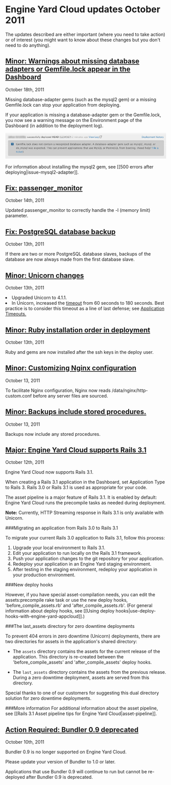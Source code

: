 # Engine Yard Cloud updates October 2011

The updates described are either important (where you need to take action) or of interest (you might want to know about these changes but you don't need to do anything). 

<a href=#update9><h2 id="update9">Minor: Warnings about missing database adapters or Gemfile.lock appear in the Dashboard</h2></a>

October 18th, 2011

Missing database-adapter gems (such as the mysql2 gem) or a missing Gemfile.lock can stop your application from deploying. 

If your application is missing a database-adapter gem or the Gemfile.lock, you now see a warning message on the Environment page of the Dashboard (in addition to the deployment log). 

![Context-sensitive help closed and open](images/gemfile_warning.png)

For information about installing the mysql2 gem, see [[500 errors after deploying|issue-mysql2-adapter]].

<a href=#update8><h2 id="update8">Fix: passenger_monitor</h2></a>

October 14th, 2011

Updated passenger_monitor to correctly handle the -l (memory limit) parameter.

<a href=#update7><h2 id="update7">Fix: PostgreSQL database backup</h2></a>

October 13th, 2011

If there are two or more PostgreSQL database slaves, backups of the database are now always made from the first database slave.


<a href=#update6><h2 id="update6">Minor: Unicorn changes</h2></a>

October 13th, 2011

<li>Upgraded Unicorn to 4.1.1.</li>
<li>In Unicorn, increased the <a href="http://unicorn.bogomips.org/Unicorn/Configurator.html#method-i-timeout">timeout</a> from 60 seconds to 180 seconds. Best practice is to consider this timeout as a line of last defense; see <a href="http://unicorn.bogomips.org/Application_Timeouts.html">Application Timeouts.</a></li>

<a href=#update5><h2 id="update5">Minor: Ruby installation order in deployment</h2></a>

October 13th, 2011

Ruby and gems are now installed after the ssh keys in the deploy user.

<a href=#update4><h2 id="update4">Minor: Customizing Nginx configuration</h2></a>

October 13, 2011

To facilitate Nginx configuration, Nginx now reads /data/nginx/http-custom.conf before any server files are sourced.

<a href=#update3><h2 id="update3">Minor: Backups include stored procedures.</h2></a>

October 13, 2011

Backups now include any stored procedures.

<a href=#update2><h2 id="update2">**Major:** Engine Yard Cloud supports Rails 3.1</h2></a>

October 12th, 2011

Engine Yard Cloud now supports Rails 3.1.

When creating a Rails 3.1 application in the Dashboard, set Application Type to Rails 3. Rails 3.0 or Rails 3.1 is used as appropriate for your code.  

The asset pipeline is a major feature of Rails 3.1. It is enabled by default: Engine Yard Cloud runs the precompile tasks as needed during deployment. 

**Note:** Currently, HTTP Streaming response in Rails 3.1 is only available with Unicorn. 

###Migrating an application from Rails 3.0 to Rails 3.1

To migrate your current Rails 3.0 application to Rails 3.1, follow this process:  

1. Upgrade your local environment to Rails 3.1.
2. Edit your application to run locally on the Rails 3.1 framework.
3. Push your application changes to the git repository for your application.
4. Redeploy your application in an Engine Yard staging environment.
5. After testing in the staging environment, redeploy your application in your production environment.

###New deploy hooks

However, if you have special asset-compilation needs, you can edit the assets:precompile rake task or use the new deploy hooks, 'before_compile_assets.rb' and 'after_compile_assets.rb'. (For general information about deploy hooks, see [[Using deploy hooks|use-deploy-hooks-with-engine-yard-appcloud]].)

###The last_assets directory for zero downtime deployments

To prevent 404 errors in zero downtime (Unicorn) deployments, there are two directories for assets in the application's shared directory:  

* The `assets` directory contains the assets for the current release of the application. This directory is re-created between the 'before_compile_assets' and 'after_compile_assets' deploy hooks.

* The `last_assets` directory contains the assets from the previous release. During a zero downtime deployment, assets are served from this directory.  

Special thanks to one of our customers for suggesting this dual directory solution for zero downtime deployments.



###More information
For additional information about the asset pipeline, see [[Rails 3.1 Asset pipeline tips for Engine Yard Cloud|asset-pipeline]].




<a href=#update1><h2 id="update1">Action Required: Bundler 0.9 deprecated</h2></a>

October 10th, 2011

Bundler 0.9 is no longer supported on Engine Yard Cloud. 

Please update your version of Bundler to 1.0 or later.

Applications that use Bundler 0.9 will continue to run but cannot be re-deployed after Bundler 0.9 is deprecated. 




[1]: #update1        "update1"
[2]: #update2        "update2"
[3]: #update3        "update3"
[4]: #update4        "update4"
[5]: #update5        "update5"
[6]: #update6        "update6"
[7]: #update7        "update7"
[8]: #update8        "update8"
[9]: #update9        "update9"
[10]: #update10        "update10"
[11]: #update11        "update11"
[12]: #update12        "update12"
[13]: #update13        "update13"
[14]: #update14        "update14"
[15]: #update15        "update15"
[16]: #update16        "update16"
[17]: #update17        "update17"
